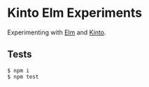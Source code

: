 # Kinto Elm Experiments

Experimenting with [Elm](elm-lang.org) and [Kinto](http://www.kinto-storage.org/).

## Tests

```
$ npm i
$ npm test
```
